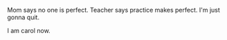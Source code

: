 Mom says no one is perfect.
Teacher says practice makes perfect.
I'm just gonna quit.

I am carol now.
